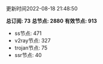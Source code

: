 更新时间2022-08-18 21:48:50

**总订阅: 73**
**总节点: 2880**
**有效节点: 913**
- ss节点: 471
- v2ray节点: 327
- trojan节点: 75
- ssr节点: 40
